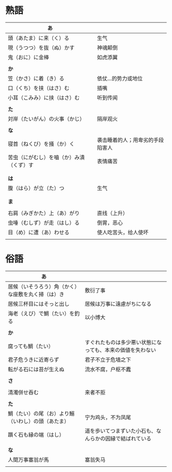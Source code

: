 # 熟語

| あ                                       |                                  |
| ---------------------------------------- | -------------------------------- |
| 頭（あたま）に来（く）る                 | 生气                             |
| 現（うつつ）を抜（ぬ）かす               | 神魂颠倒                         |
| 鬼（おに）に金棒                         | 如虎添翼                         |
|                                          |                                  |
| **か**                                   |                                  |
| 笠（かさ）に着（き）る                   | 依仗…的势力或地位                |
| 口（くち）を挟（はさ）む                 | 插嘴                             |
| 小耳（こみみ）に挟（はさ）む             | 听到传闻                         |
|                                          |                                  |
| **た**                                   |                                  |
| 対岸（たいがん）の火事（かじ）           | 隔岸观火                         |
|                                          |                                  |
| **な**                                   |                                  |
| 寝首（ねくび）を掻（か）く               | 袭击睡着的人；用卑劣的手段陷害人 |
| 苦虫（にがむし）を嚙（か）み潰（くず）す | 表情痛苦                         |
|                                          |                                  |
|                                          |                                  |
| **は**                                   |                                  |
| 腹（はら）が立（た）つ                   | 生气                             |
|                                          |                                  |
|                                          |                                  |
| **ま**                                   |                                  |
|                                          |                                  |
| 右肩（みぎかた）上（あ）がり             | 直线（上升）                     |
| 虫唾（むしず）が走（はし）る             | 倒胃，恶心                       |
| 目（め）に遭（あ）わせる                 | 使人吃苦头，给人使坏             |
|                                          |                                  |

# 俗語

| あ                                                 |                                                            |
| -------------------------------------------------- | ---------------------------------------------------------- |
| 居候（いそうろう）角（かく）な座敷を丸く掃（は）き | 敷衍了事                                                   |
| 居候三杯目にはそっと出し                           | 居候は万事に遠慮がちになる                                 |
| 海老（えび）で鯛（たい）を釣る                     | 以小博大                                                   |
|                                                    |                                                            |
| **か**                                             |                                                            |
| 腐っても鯛（たい）                                 | すぐれたものは多少悪い状態になっても、本来の価値を失わない |
| 君子危うきに近寄らず                               | 君子不立于危墙之下                                         |
| 転がる石には苔が生えぬ                             | 流水不腐，户枢不蠹                                         |
|                                                    |                                                            |
| **さ**                                             |                                                            |
|                                                    |                                                            |
| 清濁併せ吞む                                       | 来者不拒                                                   |
|                                                    |                                                            |
| **た**                                             |                                                            |
| 鯛（たい）の尾（お）より鰯（いわし）の頭（あたま） | 宁为鸡头，不为凤尾                                         |
| 躓く石も縁の端（はし）                             | 道を歩いてつまずいた小石も、なんらかの因縁で結ばれている   |
|                                                    |                                                            |
| **な**                                             |                                                            |
| 人間万事塞翁が馬                                   | 塞翁失马                                                   |
|                                                    |                                                            |
